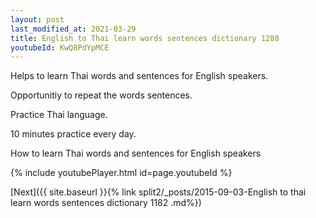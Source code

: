 ```yaml
---
layout: post
last_modified_at: 2021-03-29
title: English to Thai learn words sentences dictionary 1280 
youtubeId: KwQ8PdYpMCE
---
```

 
 
Helps to learn Thai words and sentences for English speakers.

Opportunitiy to repeat the words sentences. 

Practice Thai language. 
 
10 minutes practice every day. 
 
How to learn Thai words and sentences for English speakers 
 
{% include youtubePlayer.html id=page.youtubeId %}
 
 
[Next]({{ site.baseurl }}{% link  split2/_posts/2015-09-03-English to thai learn words sentences dictionary 1182 .md%})
 
